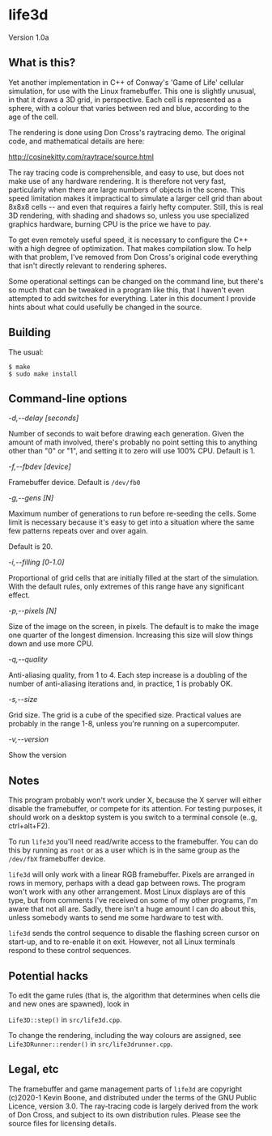 # life3d

Version 1.0a

## What is this?

Yet another implementation in C++ of Conway's 'Game of Life' cellular
simulation, for use with the Linux framebuffer. This one is
slightly unusual, in that it draws a 3D grid, in perspective.
Each cell is represented as a sphere, with a colour that
varies between red and blue, according to the age of the
cell. 

The rendering is done using Don Cross's raytracing demo.
The original code, and mathematical details are here:

http://cosinekitty.com/raytrace/source.html

The ray tracing code is comprehensible, and easy to use, but
does not make use of any hardware rendering. It is therefore not
very fast, particularly when there are large numbers of objects
in the scene. This speed limitation makes it impractical
to simulate a larger cell grid than about 8x8x8 cells -- and
even that requires a fairly hefty computer. Still, this is
real 3D rendering, with shading and shadows so, unless
you use specialized graphics hardware, burning CPU is
the price we have to pay.

To get even remotely useful speed, it is necessary to configure
the C++ with a high degree of optimization. That makes compilation
slow. To help with that problem, I've removed from Don Cross's
original code everything that isn't directly relevant to 
rendering spheres.

Some operational settings can be changed on the command line, but
there's so much that can be tweaked in a program like this, that
I haven't even attempted to add switches for everything.
Later in this document I provide hints about what could usefully
be changed in the source.

## Building

The usual:

    $ make
    $ sudo make install 

## Command-line options

*-d,--delay [seconds]*

Number of seconds to wait before drawing each generation.
Given the amount of math involved, there's probably no
point setting this to anything other than "0" or "1",
and setting it to zero will use 100% CPU. Default
is 1.

*-f,--fbdev [device]*

Framebuffer device. Default is `/dev/fb0` 

*-g,--gens [N]*

Maximum number of generations to run before re-seeding
the cells. Some limit is necessary because it's easy
to get into a situation where the same few patterns
repeats over and over again.

Default is 20.

*-i,--filling [0-1.0]*

Proportional of grid cells that are initially filled at
the start of the simulation. With the default rules,
only extremes of this range have any significant effect.


*-p,--pixels [N]*

Size of the image on the screen, in pixels. The default is
to make the image one quarter of the longest dimension.
Increasing this size will slow things down and use more
CPU.

*-q,--quality*

Anti-aliasing quality, from 1 to 4. Each step increase
is a doubling of the number of anti-aliasing iterations
and, in practice, 1 is probably OK.

*-s,--size*

Grid size. The grid is a cube of the specified size.
Practical values are probably in the range 1-8, 
unless you're running on a supercomputer.

*-v,--version*

Show the version

## Notes

This program probably won't work under X, because the X server
will either disable the framebuffer, or compete for its 
attention. For testing purposes, it should work on a desktop 
system is you switch to a terminal console (e..g, ctrl+alt+F2).

To run `life3d` you'll need read/write access to the framebuffer. 
You can do this by running as `root` or as a user
which is in the same group as the `/dev/fbX` framebuffer
device.

`life3d` will only work with a linear RGB framebuffer. Pixels
are arranged in rows in memory, perhaps with a dead gap between
rows. The program won't work with any other arrangement. Most
Linux displays are of this type, but from comments I've received
on some of my other programs, I'm aware that not all are. Sadly,
there isn't a huge amount I can do about this, unless somebody wants
to send me some hardware to test with.

`life3d` sends the control sequence to disable the flashing 
screen cursor on start-up, and to re-enable it on exit. However,
not all Linux terminals respond to these control sequences.

## Potential hacks 

To edit the game rules (that is, the algorithm that determines
when cells die and new ones are spawned), look in

`Life3D::step()` in `src/life3d.cpp`. 

To change the rendering, including the way colours are assigned,
see `Life3DRunner::render()` in `src/life3drunner.cpp`.


## Legal, etc

The framebuffer and game management parts of `life3d` are copyright 
(c)2020-1 Kevin Boone, and distributed under the
terms of the GNU Public Licence, version 3.0. 
The ray-tracing code is largely derived from the work of Don
Cross, and subject to its own distribution rules. Please see
the source files for licensing details.
 

